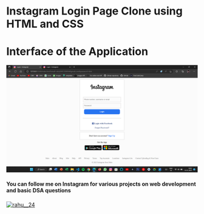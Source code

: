 # Instagram Login Page Clone using HTML and CSS

# Interface of the Application
![alt](Images/screenshot.png)

<h4> You can follow me on Instagram for various projects on web development and basic DSA questions</h4>

<p align="left">
<a href="https://instagram.com/rahu__24" target="blank"><img align="center" src="https://raw.githubusercontent.com/rahuldkjain/github-profile-readme-generator/master/src/images/icons/Social/instagram.svg" alt="rahu__24" height="30" width="40" /></a>
</p>